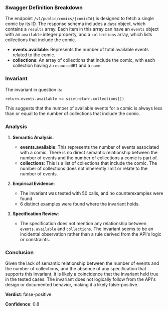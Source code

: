 ### Swagger Definition Breakdown

The endpoint `/v1/public/comics/{comicId}` is designed to fetch a single comic by its ID. The response schema includes a `data` object, which contains a `results` array. Each item in this array can have an `events` object with an `available` integer property, and a `collections` array, which lists collections that include the comic.

- **events.available**: Represents the number of total available events related to the comic.
- **collections**: An array of collections that include the comic, with each collection having a `resourceURI` and a `name`.

### Invariant

The invariant in question is:

`return.events.available <= size(return.collections[])`

This suggests that the number of available events for a comic is always less than or equal to the number of collections that include the comic.

### Analysis

1. **Semantic Analysis**:
   - **events.available**: This represents the number of events associated with a comic. There is no direct semantic relationship between the number of events and the number of collections a comic is part of.
   - **collections**: This is a list of collections that include the comic. The number of collections does not inherently limit or relate to the number of events.

2. **Empirical Evidence**:
   - The invariant was tested with 50 calls, and no counterexamples were found.
   - 6 distinct examples were found where the invariant holds.

3. **Specification Review**:
   - The specification does not mention any relationship between `events.available` and `collections`. The invariant seems to be an incidental observation rather than a rule derived from the API's logic or constraints.

### Conclusion

Given the lack of semantic relationship between the number of events and the number of collections, and the absence of any specification that supports this invariant, it is likely a coincidence that the invariant held true in the tested cases. The invariant does not logically follow from the API's design or documented behavior, making it a likely false-positive.

**Verdict**: false-positive

**Confidence**: 0.8
